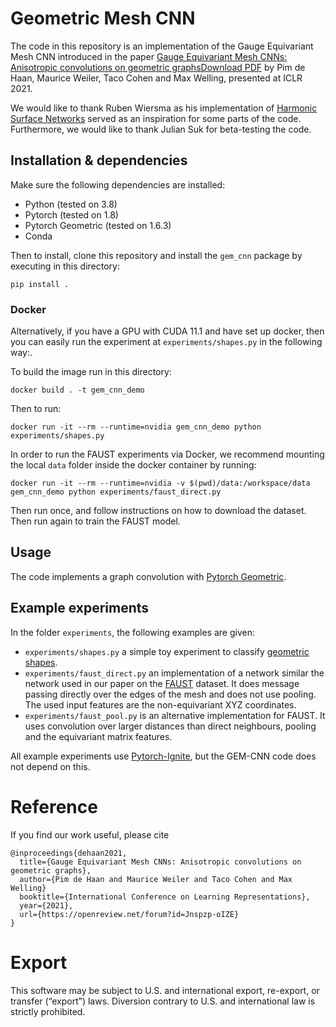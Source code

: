 # Geometric Mesh CNN
The code in this repository is an implementation of the Gauge Equivariant Mesh CNN introduced in the paper [Gauge Equivariant Mesh CNNs: Anisotropic convolutions on geometric graphsDownload PDF](https://openreview.net/forum?id=Jnspzp-oIZE) by Pim de Haan, Maurice Weiler, Taco Cohen and Max Welling, presented at ICLR 2021.


We would like to thank Ruben Wiersma as his implementation of [Harmonic Surface Networks](https://github.com/rubenwiersma/hsn) served as an inspiration for some parts of the code. Furthermore, we would like to thank Julian Suk for beta-testing the code.

## Installation & dependencies
Make sure the following dependencies are installed:
* Python (tested on 3.8)
* Pytorch (tested on 1.8)
* Pytorch Geometric (tested on 1.6.3)
* Conda

Then to install, clone this repository and install the `gem_cnn` package by executing in this directory:
```shell
pip install .
```


### Docker
Alternatively, if you have a GPU with CUDA 11.1 and have set up docker, then you can easily run the experiment at `experiments/shapes.py` in the following way:.

To build the image run in this directory:
```shell
docker build . -t gem_cnn_demo
```
Then to run:
```shell
docker run -it --rm --runtime=nvidia gem_cnn_demo python experiments/shapes.py
```

In order to run the FAUST experiments via Docker, we recommend mounting the local `data` folder inside the docker container by running:
```shell
docker run -it --rm --runtime=nvidia -v $(pwd)/data:/workspace/data gem_cnn_demo python experiments/faust_direct.py
```
Then run once, and follow instructions on how to download the dataset.
Then run again to train the FAUST model.

## Usage
The code implements a graph convolution with [Pytorch Geometric](https://github.com/pyg-team/pytorch_geometric).

## Example experiments

In the folder `experiments`, the following examples are given:
- `experiments/shapes.py` a simple toy experiment to classify [geometric shapes](https://pytorch-geometric.readthedocs.io/en/latest/modules/datasets.html#torch_geometric.datasets.GeometricShapes). 
- `experiments/faust_direct.py` an implementation of a network similar the network used in our paper on the [FAUST](http://faust.is.tue.mpg.de/) dataset. It does message passing directly over the edges of the mesh and does not use pooling. The used input features are the non-equivariant XYZ coordinates.
- `experiments/faust_pool.py` is an alternative implementation for FAUST. It uses convolution over larger distances than direct neighbours, pooling and the equivariant matrix features.

All example experiments use [Pytorch-Ignite](https://pytorch.org/ignite/index.html), but the GEM-CNN code does not depend on this.

# Reference
If you find our work useful, please cite
```
@inproceedings{dehaan2021,  
  title={Gauge Equivariant Mesh CNNs: Anisotropic convolutions on geometric graphs},  
  author={Pim de Haan and Maurice Weiler and Taco Cohen and Max Welling}
  booktitle={International Conference on Learning Representations},  
  year={2021},  
  url={https://openreview.net/forum?id=Jnspzp-oIZE}  
}
```

# Export
This software may be subject to U.S. and international export, re-export, or transfer (“export”) laws.  Diversion contrary to U.S. and international law is strictly prohibited.
